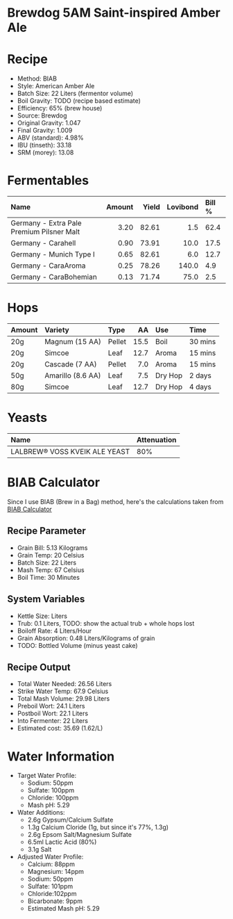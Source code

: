 Brewdog 5AM Saint-inspired Amber Ale
================

Recipe
======

-   Method: BIAB
-   Style: American Amber Ale
-   Batch Size: 22 Liters (fermentor volume)
-   Boil Gravity: TODO (recipe based estimate)
-   Efficiency: 65% (brew house)
-   Source: Brewdog
-   Original Gravity: 1.047
-   Final Gravity: 1.009
-   ABV (standard): 4.98%
-   IBU (tinseth): 33.18
-   SRM (morey): 13.08

Fermentables
============

| Name                                      |  Amount|  Yield|  Lovibond| Bill % |
|:------------------------------------------|-------:|------:|---------:|:-------|
| Germany - Extra Pale Premium Pilsner Malt |    3.20|  82.61|       1.5| 62.4   |
| Germany - Carahell                        |    0.90|  73.91|      10.0| 17.5   |
| Germany - Munich Type I                   |    0.65|  82.61|       6.0| 12.7   |
| Germany - CaraAroma                       |    0.25|  78.26|     140.0| 4.9    |
| Germany - CaraBohemian                    |    0.13|  71.74|      75.0| 2.5    |

Hops
====

| Amount | Variety           | Type   |    AA| Use     | Time    |
|:-------|:------------------|:-------|-----:|:--------|:--------|
| 20g    | Magnum (15 AA)    | Pellet |  15.5| Boil    | 30 mins |
| 20g    | Simcoe            | Leaf   |  12.7| Aroma   | 15 mins |
| 20g    | Cascade (7 AA)    | Pellet |   7.0| Aroma   | 15 mins |
| 50g    | Amarillo (8.6 AA) | Leaf   |   7.5| Dry Hop | 2 days  |
| 80g    | Simcoe            | Leaf   |  12.7| Dry Hop | 4 days  |

Yeasts
======

| Name                          | Attenuation |
|:------------------------------|:------------|
| LALBREW® VOSS KVEIK ALE YEAST | 80%         |

BIAB Calculator
===============

Since I use BIAB (Brew in a Bag) method, here's the calculations taken from [BIAB Calculator](http://www.biabcalculator.com/)

Recipe Parameter
----------------

-   Grain Bill: 5.13 Kilograms
-   Grain Temp: 20 Celsius
-   Batch Size: 22 Liters
-   Mash Temp: 67 Celsius
-   Boil Time: 30 Minutes

System Variables
----------------

-   Kettle Size: Liters
-   Trub: 0.1 Liters, TODO: show the actual trub + whole hops lost
-   Boiloff Rate: 4 Liters/Hour
-   Grain Absorption: 0.48 Liters/Kilograms of grain
-   TODO: Bottled Volume (minus yeast cake)

Recipe Output
-------------

-   Total Water Needed: 26.56 Liters
-   Strike Water Temp: 67.9 Celsius
-   Total Mash Volume: 29.98 Liters
-   Preboil Wort: 24.1 Liters
-   Postboil Wort: 22.1 Liters
-   Into Fermenter: 22 Liters
-   Estimated cost: 35.69 (1.62/L)

Water Information
=================

-   Target Water Profile:
    -   Sodium: 50ppm
    -   Sulfate: 100ppm
    -   Chloride: 100ppm
    -   Mash pH: 5.29
-   Water Additions:
    -   2.6g Gypsum/Calcium Sulfate
    -   1.3g Calcium Cloride (1g, but since it's 77%, 1.3g)
    -   2.6g Epsom Salt/Magnesium Sulfate
    -   6.5ml Lactic Acid (80%)
    -   3.1g Salt
-   Adjusted Water Profile:
    -   Calcium: 88ppm
    -   Magnesium: 14ppm
    -   Sodium: 50ppm
    -   Sulfate: 101ppm
    -   Chloride:102ppm
    -   Bicarbonate: 9ppm
    -   Estimated Mash pH: 5.29
